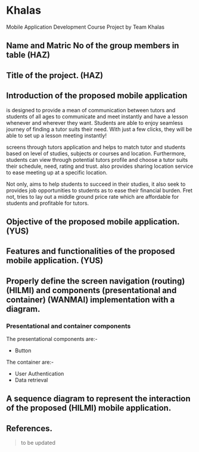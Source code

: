 # Khalas
Mobile Application Development Course Project by Team Khalas

## Name and Matric No of the group members  in table (HAZ)

## Title of the project. (HAZ)

## Introduction of the proposed mobile application

<Project Name> is designed to provide a mean of communication between tutors and students of all ages to communicate and meet instantly and have a lesson whenever and wherever they want. Students are able to enjoy seamless journey of finding a tutor suits their need. With just a few clicks, they will be able to set up a lesson meeting instantly!

<Project Name> screens through tutors application and helps to match tutor and students based on level of studies, subjects or courses and location. Furthermore, students can view through potential tutors profile and choose a tutor suits their schedule, need, rating and trust. <Project Name> also provides sharing location service to ease meeting up at a specific location. 

Not only, <Project Name> aims to help students to succeed in their studies, it also seek to provides job opportunities to students as to ease their financial burden. Fret not, <Project Name> tries to lay out a middle ground price rate which are affordable for students and profitable for tutors.

## Objective of the proposed mobile application. (YUS)

## Features and functionalities of the proposed mobile application. (YUS)

## Properly define the screen navigation (routing) (HILMI) and components (presentational and container) (WANMAI) implementation with a diagram. 


### Presentational and container components
The presentational components are:-
- Button

The container are:-
- User Authentication
- Data retrieval

## A sequence diagram to represent the interaction of the proposed (HILMI) mobile application.

## References.
> to be updated
